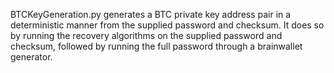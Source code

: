 BTCKeyGeneration.py generates a BTC private key address pair in a deterministic manner from the supplied password and checksum. It does so by running the recovery algorithms on the supplied password and checksum, followed by running the full password through a brainwallet generator. 
